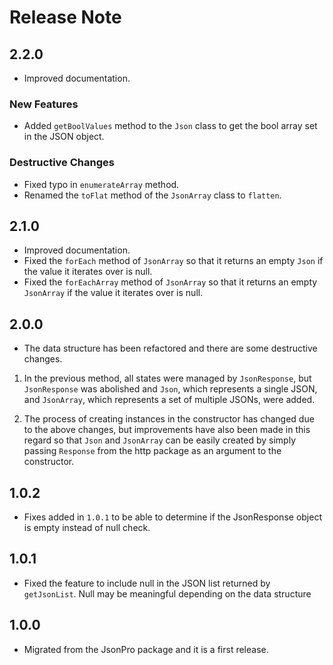 # Release Note

## 2.2.0

- Improved documentation.

### New Features

- Added `getBoolValues` method to the `Json` class to get the bool array set in the JSON object.

### Destructive Changes

- Fixed typo in `enumerateArray` method.
- Renamed the `toFlat` method of the `JsonArray` class to `flatten`.

## 2.1.0

- Improved documentation.
- Fixed the `forEach` method of `JsonArray` so that it returns an empty `Json` if the value it iterates over is null.
- Fixed the `forEachArray` method of `JsonArray` so that it returns an empty `JsonArray` if the value it iterates over is null.

## 2.0.0

- The data structure has been refactored and there are some destructive changes.

1. In the previous method, all states were managed by `JsonResponse`, but `JsonResponse` was abolished and `Json`, which represents a single JSON, and `JsonArray`, which represents a set of multiple JSONs, were added.

2. The process of creating instances in the constructor has changed due to the above changes, but improvements have also been made in this regard so that `Json` and `JsonArray` can be easily created by simply passing `Response` from the http package as an argument to the constructor.

## 1.0.2

- Fixes added in `1.0.1` to be able to determine if the JsonResponse object is empty instead of null check.

## 1.0.1

- Fixed the feature to include null in the JSON list returned by `getJsonList`. Null may be meaningful depending on the data structure

## 1.0.0

- Migrated from the JsonPro package and it is a first release.
